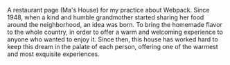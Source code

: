 A restaurant page (Ma's House) for my practice about Webpack.
Since 1948, when a kind and humble grandmother started sharing her food around the neighborhood, an idea was born. To bring the homemade flavor to the whole country, in order to offer a warm and welcoming experience to anyone who wanted to enjoy it. Since then, this house has worked hard to keep this dream in the palate of each person, offering one of the warmest and most exquisite experiences.
